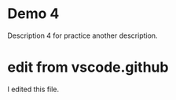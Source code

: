 # Demo 4

Description 4 for practice
another description.

# edit from vscode.github
I edited this file.
